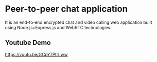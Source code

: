 
# Peer-to-peer chat application

It is an end-to-end encrypted chat and video calling web 
application built using Node.js+Express.js and WebRTC 
technologies.



## Youtube Demo

https://youtu.be/GCpY7PtrLww

